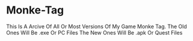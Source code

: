 # Monke-Tag
This Is A Arcive Of All Or Most Versions Of My Game Monke Tag.
The Old Ones Will Be .exe Or PC Files
The New Ones Will Be .apk Or Quest Files
